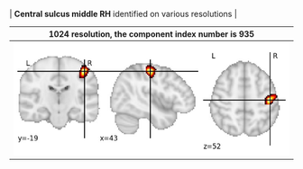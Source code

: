 


| **Central sulcus middle RH** identified on various resolutions |

| 1024 resolution, the component index number is 935|  
|:---:|  
| ![Component 1024](../1024/final/935.jpg "From component 1024: Central sulcus middle RH") |
